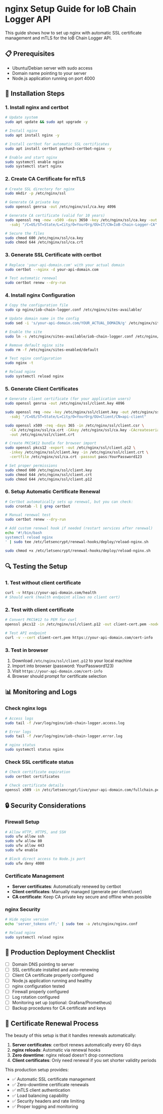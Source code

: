 # nginx Setup Guide for IoB Chain Logger API

This guide shows how to set up nginx with automatic SSL certificate management and mTLS for the IoB Chain Logger API.

## 📋 Prerequisites

- Ubuntu/Debian server with sudo access
- Domain name pointing to your server
- Node.js application running on port 4000

## 🔧 Installation Steps

### 1. Install nginx and certbot

```bash
# Update system
sudo apt update && sudo apt upgrade -y

# Install nginx
sudo apt install nginx -y

# Install certbot for automatic SSL certificates
sudo apt install certbot python3-certbot-nginx -y

# Enable and start nginx
sudo systemctl enable nginx
sudo systemctl start nginx
```

### 2. Create CA Certificate for mTLS

```bash
# Create SSL directory for nginx
sudo mkdir -p /etc/nginx/ssl

# Generate CA private key
sudo openssl genrsa -out /etc/nginx/ssl/ca.key 4096

# Generate CA certificate (valid for 10 years)
sudo openssl req -new -x509 -days 3650 -key /etc/nginx/ssl/ca.key -out /etc/nginx/ssl/ca.crt \
  -subj "/C=US/ST=State/L=City/O=YourOrg/OU=IT/CN=IoB-Chain-Logger-CA"

# Secure the files
sudo chmod 600 /etc/nginx/ssl/ca.key
sudo chmod 644 /etc/nginx/ssl/ca.crt
```

### 3. Generate SSL Certificate with certbot

```bash
# Replace 'your-api-domain.com' with your actual domain
sudo certbot --nginx -d your-api-domain.com

# Test automatic renewal
sudo certbot renew --dry-run
```

### 4. Install nginx Configuration

```bash
# Copy the configuration file
sudo cp nginx/iob-chain-logger.conf /etc/nginx/sites-available/

# Update domain name in the config
sudo sed -i 's/your-api-domain.com/YOUR_ACTUAL_DOMAIN/g' /etc/nginx/sites-available/iob-chain-logger.conf

# Enable the site
sudo ln -s /etc/nginx/sites-available/iob-chain-logger.conf /etc/nginx/sites-enabled/

# Remove default nginx site
sudo rm -f /etc/nginx/sites-enabled/default

# Test nginx configuration
sudo nginx -t

# Reload nginx
sudo systemctl reload nginx
```

### 5. Generate Client Certificates

```bash
# Generate client certificate (for your application users)
sudo openssl genrsa -out /etc/nginx/ssl/client.key 4096

sudo openssl req -new -key /etc/nginx/ssl/client.key -out /etc/nginx/ssl/client.csr \
  -subj "/C=US/ST=State/L=City/O=YourOrg/OU=Client/CN=api-client"

sudo openssl x509 -req -days 365 -in /etc/nginx/ssl/client.csr \
  -CA /etc/nginx/ssl/ca.crt -CAkey /etc/nginx/ssl/ca.key -CAcreateserial \
  -out /etc/nginx/ssl/client.crt

# Create PKCS#12 bundle for browser import
sudo openssl pkcs12 -export -out /etc/nginx/ssl/client.p12 \
  -inkey /etc/nginx/ssl/client.key -in /etc/nginx/ssl/client.crt \
  -certfile /etc/nginx/ssl/ca.crt -passout pass:YourPassword123

# Set proper permissions
sudo chmod 600 /etc/nginx/ssl/client.key
sudo chmod 644 /etc/nginx/ssl/client.crt
sudo chmod 644 /etc/nginx/ssl/client.p12
```

### 6. Setup Automatic Certificate Renewal

```bash
# Certbot automatically sets up renewal, but you can check:
sudo crontab -l | grep certbot

# Manual renewal test
sudo certbot renew --dry-run

# Add custom renewal hook if needed (restart services after renewal)
echo '#!/bin/bash
systemctl reload nginx
' | sudo tee /etc/letsencrypt/renewal-hooks/deploy/reload-nginx.sh

sudo chmod +x /etc/letsencrypt/renewal-hooks/deploy/reload-nginx.sh
```

## 🔍 Testing the Setup

### 1. Test without client certificate

```bash
curl -v https://your-api-domain.com/health
# Should work (health endpoint allows no client cert)
```

### 2. Test with client certificate

```bash
# Convert PKCS#12 to PEM for curl
openssl pkcs12 -in /etc/nginx/ssl/client.p12 -out client-cert.pem -nodes -passin pass:YourPassword123

# Test API endpoint
curl -v --cert client-cert.pem https://your-api-domain.com/cert-info
```

### 3. Test in browser

1. Download `/etc/nginx/ssl/client.p12` to your local machine
2. Import into browser (password: YourPassword123)
3. Visit `https://your-api-domain.com/cert-info`
4. Browser should prompt for certificate selection

## 📊 Monitoring and Logs

### Check nginx logs

```bash
# Access logs
sudo tail -f /var/log/nginx/iob-chain-logger.access.log

# Error logs
sudo tail -f /var/log/nginx/iob-chain-logger.error.log

# nginx status
sudo systemctl status nginx
```

### Check SSL certificate status

```bash
# Check certificate expiration
sudo certbot certificates

# Check certificate details
openssl x509 -in /etc/letsencrypt/live/your-api-domain.com/fullchain.pem -text -noout
```

## 🔒 Security Considerations

### Firewall Setup

```bash
# Allow HTTP, HTTPS, and SSH
sudo ufw allow ssh
sudo ufw allow 80
sudo ufw allow 443
sudo ufw enable

# Block direct access to Node.js port
sudo ufw deny 4000
```

### Certificate Management

- **Server certificates**: Automatically renewed by certbot
- **Client certificates**: Manually managed (generate per client/user)
- **CA certificate**: Keep CA private key secure and offline when possible

### nginx Security

```bash
# Hide nginx version
echo 'server_tokens off;' | sudo tee -a /etc/nginx/nginx.conf

# Reload nginx
sudo systemctl reload nginx
```

## 🚀 Production Deployment Checklist

- [ ] Domain DNS pointing to server
- [ ] SSL certificate installed and auto-renewing
- [ ] Client CA certificate properly configured
- [ ] Node.js application running and healthy
- [ ] nginx configuration tested
- [ ] Firewall properly configured
- [ ] Log rotation configured
- [ ] Monitoring set up (optional: Grafana/Prometheus)
- [ ] Backup procedures for CA certificate and keys

## 🔄 Certificate Renewal Process

The beauty of this setup is that it handles renewals automatically:

1. **Server certificates**: certbot renews automatically every 60 days
2. **nginx reloads**: Automatic via renewal hooks
3. **Zero downtime**: nginx reload doesn't drop connections
4. **Client certificates**: Only need renewal if you set shorter validity periods

This production setup provides:
- ✅ Automatic SSL certificate management
- ✅ Zero-downtime certificate renewals
- ✅ mTLS client authentication
- ✅ Load balancing capability
- ✅ Security headers and rate limiting
- ✅ Proper logging and monitoring 